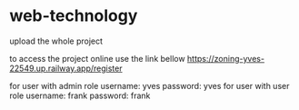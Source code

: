 # web-technology

upload the whole project

to access the project online use the link bellow 
https://zoning-yves-22549.up.railway.app/register

for user with admin role username: yves password: yves
for user with user role username: frank password: frank

